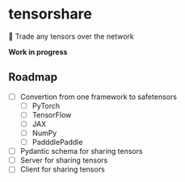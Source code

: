 # tensorshare

🤝 Trade any tensors over the network

__Work in progress__

## Roadmap

- [ ] Convertion from one framework to safetensors
    * [ ] PyTorch
    * [ ] TensorFlow
    * [ ] JAX
    * [ ] NumPy
    * [ ] PadddlePaddle

- [ ] Pydantic schema for sharing tensors
- [ ] Server for sharing tensors
- [ ] Client for sharing tensors
